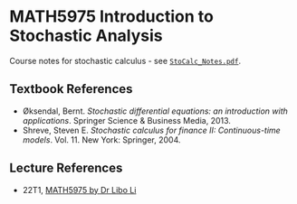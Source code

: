 # MATH5975 Introduction to Stochastic Analysis
Course notes for stochastic calculus - see [`StoCalc_Notes.pdf`](https://github.com/melantha-wang/MATH5975/blob/main/StoCalc_Notes.pdf).

## Textbook References
- Øksendal, Bernt. *Stochastic differential equations: an introduction with applications*. Springer Science & Business Media, 2013.
- Shreve, Steven E. *Stochastic calculus for finance II: Continuous-time models*. Vol. 11. New York: Springer, 2004.

## Lecture References
- 22T1, [MATH5975 by Dr Libo Li](https://www.unsw.edu.au/science/our-schools/maths/student-life-resources/postgraduate-coursework/postgraduate-courses/postgrad-courses/math5975-introduction-to-stochastic-analysis)

